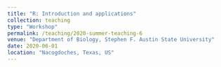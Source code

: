 ```yaml
---
title: "R: Introduction and applications"
collection: teaching
type: "Workshop"
permalink: /teaching/2020-summer-teaching-6
venue: "Department of Biology, Stephen F. Austin State University"
date: 2020-06-01
location: "Nacogdoches, Texas, US"
---
```


